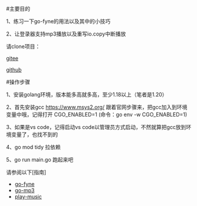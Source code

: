 #主要目的

1、练习一下go-fyne的用法以及其中的小技巧

2、让登录器支持mp3播放以及重写io.copy中断播放

请clone项目：

[gitee](https://gitee.com/87066062/new-wow-launcher1)

[github](https://github.com/anyanfei/new-wow-launcher)



#操作步骤

1、安装golang环境，版本能多高就多高，至少1.18以上（笔者是1.20）

2、首先安装gcc https://www.msys2.org/   跟着官网步骤来，把gcc加入到环境变量中哦，记得打开 CGO_ENABLED=1 (命令：go env -w CGO_ENABLED=1)

3、如果是vs code，记得启动vs code以管理员方式启动，不然就算把gcc放到环境变量了，也找不到的

4、go mod tidy  拉依赖

5、go run main.go 跑起来吧


请参阅以下[指南]
- [go-fyne](https://github.com/fyne-io/fyne)
- [go-mp3](github.com/hajimehoshi/go-mp3)
- [play-music](github.com/hajimehoshi/oto)